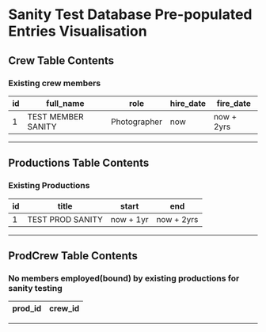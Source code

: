 # Sanity Test Database Pre-populated Entries Visualisation


## Crew Table Contents

### Existing crew members

| id | full_name          | role          | hire_date | fire_date  |
|----|--------------------|---------------|-----------|------------|
| 1  | TEST MEMBER SANITY |  Photographer | now       | now + 2yrs |

----


## Productions Table Contents

### Existing Productions

| id | title             | start      | end        |
|----|-------------------|------------|------------|
| 1  | TEST PROD SANITY  | now + 1yr  | now + 2yrs |

----


## ProdCrew Table Contents

### No members employed(bound) by existing productions for sanity testing

| prod_id | crew_id |
|---------|---------|

----
